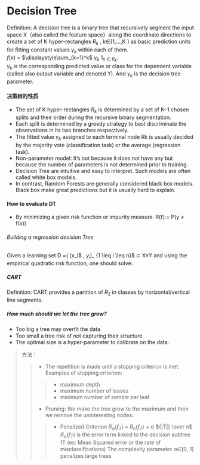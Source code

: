 # Decision Tree
 Definition: A decision tree is a binary tree that recursively segment the input space X（also called the feature space）along the coordinate directions 
to create a set of K hyper-rectangles $R_k$ , k∈{1,...,K } as basic prediction units for ﬁtting constant values $\gamma_k$  within each of them.   
                  $f(x)$ = $\displaystyle\sum_{k=1}^k$ $\gamma_k$ $1_{x∈R_k}$.  
$\gamma_k$ is the corresponding predicted value or class for the dependent variable (called also output variable and denoted Y). And $\gamma_k$ is the decision tree parameter.
 #### 决策树的性质
  * The set of K hyper-rectangles $R_k$ is determined by a set of K−1 chosen splits and their order during the recursive binary segmentation.  
  * Each split is determined by a greedy strategy to best discriminate the observations in its two branches respectively.  
  * The ﬁtted value $\gamma_k$ assigned to each terminal node Rk is usually decided by the majority vote (classiﬁcation task) or the average (regression task).  
  * Non-parameter model: It’s not because it does not have any but because the number of parameters is not determined prior to training.  
  * Decision Tree are intuitive and easy to interpret. Such models are often called white box models.
  * In contrast, Random Forests are generally considered black box models. Black box make great predictions but it is usually hard to explain.  

#### How to evaluate DT
  * By minimizing a given risk function or impurity measure.
      R(f):= P(y $\neq$ f(x))
###### Building a regression decision Tree
Given a learning set D ={ $($x_i$ , $y_i$)_ {1 \leq i \leq n}$ ⊂ X×Y and using the empirical quadratic risk function, one should solve:


##### CART  
Definition: CART provides a partition of $R_2$ in classes by horizontal/vertical line segments.  


##### How  much  should  we  let  the  tree  grow?
  * Too big a tree may overﬁt the data
  * Too small a tree risk of not capturing their structure
  * The optimal size is a hyper-parameter to calibrate on the data.  
> 方法： 
>> * The repetition is made until a stopping criterion is met. Examples of stopping criterion:
>>> *  maximum depth
>>> *  maximum number of leaves
>>> *  minimum number of sample per leaf
>> * Pruning: We make the tree grow to the maximum and then we remove the uninteresting nodes.
>>> * Penalized Criterion
>>> $R_α(f_T)$ = $R_n(f_T)$ + α ${|T|} \over n$
>>> $R_α(f_T)$ is the error term linked to the decision subtree fT (ex: Mean Squared error or the rate of misclassiﬁcations)
>>> The complexity parameter α∈[0, 1] penalizes large trees

